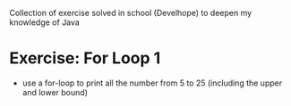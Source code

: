 Collection of exercise solved in school (Develhope) to deepen my knowledge of Java

# Exercise: For Loop 1
* use a for-loop to print all the number from 5 to 25 (including the upper and lower bound)
